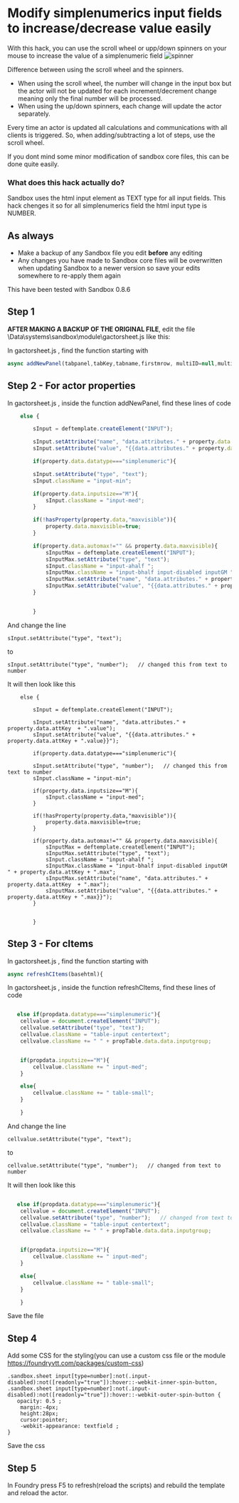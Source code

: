 # Modify simplenumerics input fields to increase/decrease value easily
With this hack, you can use the scroll wheel or upp/down spinners on your mouse to increase the value of a simplenumeric field
![spinner](https://user-images.githubusercontent.com/81265884/116862386-f24e5a80-ac04-11eb-93b1-b7f88a99d867.gif)

Difference between using the scroll wheel and the spinners.
* When using the scroll wheel, the number will change in the input box but the actor will not be updated for each increment/decrement change meaning only the final number will be processed.
* When using the up/down spinners, each change will update the actor separately.

Every time an actor is updated all calculations and communications with all clients is triggered.
So, when adding/subtracting a lot of steps, use the scroll wheel.

If you dont mind some minor modification of sandbox core files, this can be done quite easily.

### What does this hack actually do?
Sandbox uses the html input element as TEXT type for all input fields. This hack chenges it so for all simplenumerics field the html input type is NUMBER.

## As always
* Make a backup of any Sandbox file you edit __**before**__ any editing
* Any changes you have made to Sandbox core files will be overwritten when updating Sandbox to a newer version so save your edits somewhere to re-apply them again 

This have been tested with Sandbox 0.8.6

## Step 1

**AFTER MAKING A BACKUP OF THE ORIGINAL FILE**, edit the file \Data\systems\sandbox\module\gactorsheet.js like this:

In gactorsheet.js , find the function starting with 
``` javascript 
async addNewPanel(tabpanel,tabKey,tabname,firstmrow, multiID=null,multiName=null,_paneldata=null){
```
## Step 2 - For actor properties
In gactorsheet.js , inside the function addNewPanel, find these lines of code
``` javascript
	else {

	    sInput = deftemplate.createElement("INPUT");

	    sInput.setAttribute("name", "data.attributes." + property.data.attKey  + ".value");
	    sInput.setAttribute("value", "{{data.attributes." + property.data.attKey + ".value}}");

	    if(property.data.datatype==="simplenumeric"){

		sInput.setAttribute("type", "text");  
		sInput.className = "input-min";

		if(property.data.inputsize=="M"){
		    sInput.className = "input-med";
		}

		if(!hasProperty(property.data,"maxvisible")){
		    property.data.maxvisible=true;
		}

		if(property.data.automax!="" && property.data.maxvisible){
		    sInputMax = deftemplate.createElement("INPUT");
		    sInputMax.setAttribute("type", "text");
		    sInput.className = "input-ahalf ";
		    sInputMax.className = "input-bhalf input-disabled inputGM " + property.data.attKey + ".max";
		    sInputMax.setAttribute("name", "data.attributes." + property.data.attKey  + ".max");
		    sInputMax.setAttribute("value", "{{data.attributes." + property.data.attKey + ".max}}");
		}


	    }
```

And change the line
```
sInput.setAttribute("type", "text");
```
to
```
sInput.setAttribute("type", "number");   // changed this from text to number
```
It will then look like this

```
	else {

	    sInput = deftemplate.createElement("INPUT");

	    sInput.setAttribute("name", "data.attributes." + property.data.attKey  + ".value");
	    sInput.setAttribute("value", "{{data.attributes." + property.data.attKey + ".value}}");

	    if(property.data.datatype==="simplenumeric"){

		sInput.setAttribute("type", "number");   // changed this from text to number
		sInput.className = "input-min";

		if(property.data.inputsize=="M"){
		    sInput.className = "input-med";
		}

		if(!hasProperty(property.data,"maxvisible")){
		    property.data.maxvisible=true;
		}

		if(property.data.automax!="" && property.data.maxvisible){
		    sInputMax = deftemplate.createElement("INPUT");
		    sInputMax.setAttribute("type", "text");
		    sInput.className = "input-ahalf ";
		    sInputMax.className = "input-bhalf input-disabled inputGM " + property.data.attKey + ".max";
		    sInputMax.setAttribute("name", "data.attributes." + property.data.attKey  + ".max");
		    sInputMax.setAttribute("value", "{{data.attributes." + property.data.attKey + ".max}}");
		}


	    }
```
## Step 3 - For cItems
In gactorsheet.js , find the function starting with 
``` javascript 
async refreshCItems(basehtml){
```
In gactorsheet.js , inside the function refreshCItems, find these lines of code
``` javascript

   else if(propdata.datatype==="simplenumeric"){
	cellvalue = document.createElement("INPUT");
	cellvalue.setAttribute("type", "text"); 
	cellvalue.className = "table-input centertext";
	cellvalue.className += " " + propTable.data.data.inputgroup;


	if(propdata.inputsize=="M"){
	    cellvalue.className += " input-med";
	}

	else{
	    cellvalue.className += " table-small";
	}

    }
```
And change the line
```
cellvalue.setAttribute("type", "text"); 
```
to
```
cellvalue.setAttribute("type", "number");   // changed from text to number
```
It will then look like this
``` javascript

   else if(propdata.datatype==="simplenumeric"){
	cellvalue = document.createElement("INPUT");
	cellvalue.setAttribute("type", "number");   // changed from text to number
	cellvalue.className = "table-input centertext";
	cellvalue.className += " " + propTable.data.data.inputgroup;


	if(propdata.inputsize=="M"){
	    cellvalue.className += " input-med";
	}

	else{
	    cellvalue.className += " table-small";
	}

    }
```
Save the file

## Step 4
Add some CSS for the styling(you can use a custom css file or the module https://foundryvtt.com/packages/custom-css)

```
.sandbox.sheet input[type=number]:not(.input-disabled):not([readonly="true"]):hover::-webkit-inner-spin-button,
.sandbox.sheet input[type=number]:not(.input-disabled):not([readonly="true"]):hover::-webkit-outer-spin-button {
   opacity: 0.5 ;
	margin:-4px;
	height:28px;	
	cursor:pointer;
	-webkit-appearance: textfield ;	
}
```
Save the css
## Step 5 
In Foundry press F5 to refresh(reload the scripts) and rebuild the template and reload the actor.
